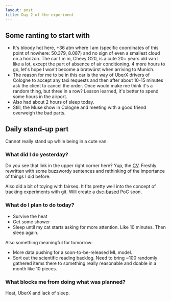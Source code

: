 ```yaml
---
layout: post
title: Day 2 of the experiment
---
```


## Some ranting to start with

* It's bloody hot here, +36 atm where I am (specific coordinates of this point of nowhere: 50.379, 8.087) and no sign of even a smallest cloud on a horizon. The car I'm in, Chevy G20, is a cute 20+ years old van I like a lot, except the part of absence of air conditioning. 4 more hours to go, let's hope I won't become a bratwürst when arriving to Munich.
* The reason for me to be in this car is the way of UberX drivers of Cologne to accept any taxi requests and then after about 10-15 minutes ask the client to cancel the order. Once would make me think it's a random thing, but three in a row? Lesson learned, it's better to spend some hours in the airport.
* Also had about 2 hours of sleep today. 
* Still, the Muse show in Cologne and meeting with a good friend overweigh the bad parts.

## Daily stand-up part

Cannot really stand up while being in a cute van.

### What did I do yesterday?

Do you see that link in the upper right corner here? Yup, the [CV](/cv). Freshly rewritten with some buzzwordy sentences and rethinking of the importance of things I did before.

Also did a bit of toying with fairseq. It fits pretty well into the concept of tracking experiments with git. Will create a [dvc-based](https://dvc.org) PoC soon.

### What do I plan to do today?

* Survive the heat 
* Get some shower
* Sleep until my cat starts asking for more attention. Like 10 minutes. Then sleep again.

Also something meaningful for tomorrow:

* More data pushing for a soon-to-be-released ML model.
* Sort out the scientific reading backlog. Need to bring ~100 randomly gathered items there to something really reasonable and doable in a month like 10 pieces.

### What blocks me from doing what was planned?

Heat, UberX and lack of sleep.

